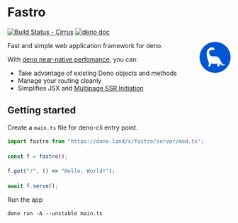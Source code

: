 # Fastro

[![Build Status - Cirrus][]][Build status] [![deno doc](https://doc.deno.land/badge.svg)](https://doc.deno.land/https://deno.land/x/fastro/server/mod.ts)

<img align="right" src="https://raw.githubusercontent.com/fastrodev/fastro.dev/main/images/fstr.svg" height="70px" alt="A dinosaur is looking back.">

Fast and simple web application framework for deno.

With [deno near-native perfomance](https://github.com/denosaurs/bench#overview),
you can:

- Take advantage of existing Deno objects and methods
- Manage your routing cleanly
- Simplifies JSX and [Multipage SSR Initiation](https://github.com/fastrodev/multipage-ssr-example)

## Getting started

Create a `main.ts` file for deno-cli entry point.

```ts
import fastro from "https://deno.land/x/fastro/server/mod.ts";

const f = fastro();

f.get("/", () => "Hello, World!");

await f.serve();

```
Run the app
```
deno run -A --unstable main.ts
```

[Build Status - Cirrus]: https://github.com/fastrodev/fastro/workflows/ci/badge.svg?branch=main&event=push
[Build status]: https://github.com/fastrodev/fastro/actions